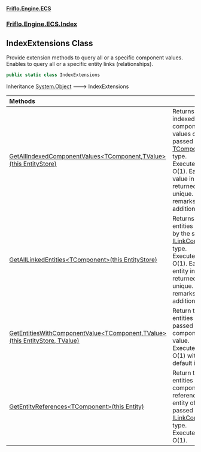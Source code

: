 #### [Friflo.Engine.ECS](index.md 'index')
### [Friflo.Engine.ECS.Index](Friflo.Engine.ECS.Index.md 'Friflo.Engine.ECS.Index')

## IndexExtensions Class

Provide extension methods to query all or a specific component values.<br/>
Enables to query all or a specific entity links (relationships).

```csharp
public static class IndexExtensions
```

Inheritance [System.Object](https://docs.microsoft.com/en-us/dotnet/api/System.Object 'System.Object') &#129106; IndexExtensions

| Methods | |
| :--- | :--- |
| [GetAllIndexedComponentValues&lt;TComponent,TValue&gt;(this EntityStore)](IndexExtensions.GetAllIndexedComponentValues_TComponent,TValue_(thisEntityStore).md 'Friflo.Engine.ECS.Index.IndexExtensions.GetAllIndexedComponentValues<TComponent,TValue>(this Friflo.Engine.ECS.EntityStore)') | Returns all indexed component values of the passed [TComponent](IndexExtensions.GetAllIndexedComponentValues_TComponent,TValue_(thisEntityStore).md#Friflo.Engine.ECS.Index.IndexExtensions.GetAllIndexedComponentValues_TComponent,TValue_(thisFriflo.Engine.ECS.EntityStore).TComponent 'Friflo.Engine.ECS.Index.IndexExtensions.GetAllIndexedComponentValues<TComponent,TValue>(this Friflo.Engine.ECS.EntityStore).TComponent') type.<br/> Executes in O(1). Each value in the returned list is unique. See remarks for additional infos. |
| [GetAllLinkedEntities&lt;TComponent&gt;(this EntityStore)](IndexExtensions.GetAllLinkedEntities_TComponent_(thisEntityStore).md 'Friflo.Engine.ECS.Index.IndexExtensions.GetAllLinkedEntities<TComponent>(this Friflo.Engine.ECS.EntityStore)') | Returns all entities linked by the specified [ILinkComponent](ILinkComponent.md 'Friflo.Engine.ECS.Index.ILinkComponent') type.<br/> Executes in O(1). Each entity in the returned list is unique. See remarks for additional infos. |
| [GetEntitiesWithComponentValue&lt;TComponent,TValue&gt;(this EntityStore, TValue)](IndexExtensions.GetEntitiesWithComponentValue_TComponent,TValue_(thisEntityStore,TValue).md 'Friflo.Engine.ECS.Index.IndexExtensions.GetEntitiesWithComponentValue<TComponent,TValue>(this Friflo.Engine.ECS.EntityStore, TValue)') | Return the entities with the passed component value.<br/> Executes in O(1) with default index. |
| [GetEntityReferences&lt;TComponent&gt;(this Entity)](IndexExtensions.GetEntityReferences_TComponent_(thisEntity).md 'Friflo.Engine.ECS.Index.IndexExtensions.GetEntityReferences<TComponent>(this Friflo.Engine.ECS.Entity)') | Return the entities with a component link referencing this entity of the passed [ILinkComponent](ILinkComponent.md 'Friflo.Engine.ECS.Index.ILinkComponent') type.<br/> Executes in O(1). |
